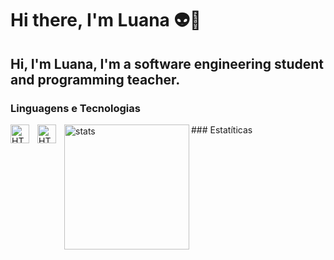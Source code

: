 # Hi there, I'm Luana 👽👾

## Hi, I'm Luana, I'm a software engineering student and **programming teacher**.

### Linguagens e Tecnologias
<p>
    <img 
        align="left"
        alt="HTML"
        title="HTML"
        width="30px"
        style="padding-right: 10px;"
        src="https://cdn.jsdelivr.net/gh/devicons/devicon@latest/icons/html5/html5-original.svg" 
    />
    <img 
        align="left"
        alt="HTML"
        title="HTML"
        width="30px"
        style="padding-right: 10px;"
        src="https://cdn.jsdelivr.net/gh/devicons/devicon@latest/icons/css3/css3-original.svg"
    />
</p>




<p>
    ### Estatíticas
    <img 
        align="left"
        alt="stats"
        height="200px"
        src="https://github-readme-stats.vercel.app/api?username=luanaforte99&show=reviews&theme=dark&locale=pt-br"
    />
</p>
